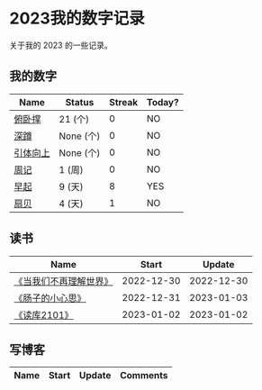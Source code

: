 # 2023我的数字记录
关于我的 2023 的一些记录。

## 我的数字

<!--START_SECTION:my_number-->
| Name | Status | Streak | Today? | 
 | ---- | ---- | ---- | ---- |
| [俯卧撑](https://github.com/mengziin/2023/issues/5) | 21 (个) | 0 | NO |
| [深蹲]() | None (个) | 0 | NO |
| [引体向上](https://github.com/mengziin/2023/issues/6) | None (个) | 0 | NO |
| [周记](https://github.com/mengziin/2023/issues/7) | 1 (周) | 0 | NO |
| [早起](https://github.com/mengziin/2023/issues/4) | 9 (天) | 8 | YES |
| [扇贝](https://github.com/mengziin/2023/issues/12) | 4 (天) | 1 | NO |

<!--END_SECTION:my_number-->

## 读书

<!--START_SECTION:my_read-->
| Name | Start | Update | 
 | ---- | ---- | ---- | 
| [《当我们不再理解世界》](https://github.com/mengziin/2023/issues/8#issuecomment-1367855340) | 2022-12-30 | 2022-12-30 | 
| [《肠子的小心思》](https://github.com/mengziin/2023/issues/8#issuecomment-1368182156) | 2022-12-31 | 2023-01-03 | 
| [《读库2101》](https://github.com/mengziin/2023/issues/8#issuecomment-1368738661) | 2023-01-02 | 2023-01-02 | 

<!--END_SECTION:my_read-->

## 写博客
<!--START_SECTION:my_blog-->
| Name | Start | Update | Comments | 
 | ---- | ---- | ---- | ---- |

<!--END_SECTION:my_blog-->
